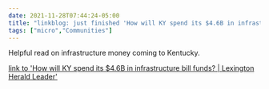 ```yaml
---
date: 2021-11-28T07:44:24-05:00
title: "linkblog: just finished 'How will KY spend its $4.6B in infrastructure bill funds? | Lexington Herald Leader'"
tags: ["micro","Communities"]
---
```

Helpful read on infrastructure money coming to Kentucky.
 
[link to 'How will KY spend its $4.6B in infrastructure bill funds? | Lexington Herald Leader'](https://www.kentucky.com/news/politics-government/article256083017.html)
